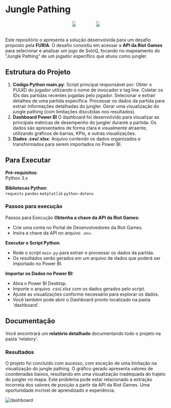 # Jungle Pathing

<div align="center" style="display: flex; justify-content: center;">
    <img src="https://github.com/user-attachments/assets/883042f1-d2c5-46f3-b0e4-84d9bc253340" style="width: 15%;">  
    <img src="https://github.com/user-attachments/assets/f8964242-f77b-426e-a08b-d7e022d326c2" style="width: 15%;">
</div>
<br>

Este repositório o apresenta a solução desenvolvida para um desafio proposto pela **FURIA**. O desafio consistiu em
acessar a **API da Riot Games** para selecionar e analisar um jogo de SoloQ, focando no mapeamento
do ”Jungle Pathing” de um jogador específico que atuou como jungler.

## Estrutura do Projeto

1. **Código Python
main.py**: Script principal responsável por:
Obter o PUUID do jogador utilizando o nome de invocador e tag line.
Coletar os IDs das partidas recentes jogadas pelo jogador.
Selecionar e extrair detalhes de uma partida específica.
Processar os dados da partida para extrair informações detalhadas do jungler.
Gerar uma visualização do jungle pathing (com limitações discutidas nos resultados).
2. **Dashboard Power BI**
O dashboard foi desenvolvido para visualizar as principais métricas de desempenho do jungler durante a partida. Os dados são apresentados de forma clara e visualmente atraente, utilizando gráficos de barras, KPIs, e outras visualizações.
3. **Dados
.csv/.xlsx**: Arquivo contendo os dados organizados e transformados para serem importados no Power BI.

## Para Executar

**Pré-requisitos**: <br>
Python 3.x

**Bibliotecas Python**:<br>
`requests`
`pandas`
`matplotlib`
`python-dotenv`

### Passos para execução
Passos para Execução
**Obtenha a chave da API da Riot Games**:

- Crie uma conta no Portal de Desenvolvedores da Riot Games.
- Insira a chave da API no arquivo `.env.`

**Executar o Script Python**:

- Rode o script `main.py` para extrair e processar os dados da partida.<br>
- Os resultados serão gerados em um arquivo de dados que poderá ser importado no Power BI.<br>

**Importar os Dados no Power BI:**

- Abra o Power BI Desktop.
- Importe o arquivo .csv/.xlsx com os dados gerados pelo script.
- Ajuste as visualizações conforme necessário para explorar os dados.
- Você também pode abrir o Dashboard pronto localizado na pasta 'dashboard'.

## Documentação

Você encontrará um **relatório detalhado** documentando todo o projeto na pasta 'relatory'.

### Resultados
O projeto foi concluído com sucesso, com exceção de uma limitação na visualização do jungle pathing. 
O gráfico gerado apresenta valores de coordenadas baixos, resultando em uma visualização inadequada do trajeto do jungler no mapa. 
Este problema pode estar relacionado à extração incorreta dos valores de posição a partir da API da Riot Games.
Uma oportunidade incrível de aprendizado e experiência.

![dashboard](https://github.com/user-attachments/assets/f8127073-5b18-4f01-9b69-59d8cf0de25a)

